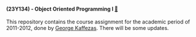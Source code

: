 #### (23Y134) - Object Oriented Programming I [:link:](https://www.ceid.upatras.gr/en/undergraduate/courses/23%CE%A5134)
This repository contains the course assignment for the academic period of 2011-2012, done by
[George Kaffezas](https://github.com/gkffzs). There will be some updates.
